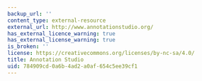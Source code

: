 ```yaml
---
backup_url: ''
content_type: external-resource
external_url: http://www.annotationstudio.org/
has_external_licence_warning: true
has_external_license_warning: true
is_broken: ''
license: https://creativecommons.org/licenses/by-nc-sa/4.0/
title: Annotation Studio
uid: 784909cd-0a6b-4ad2-a0af-654c5ee39cf1
---
```

